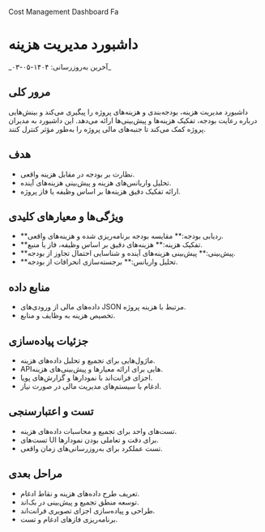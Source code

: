 Cost Management Dashboard Fa



# داشبورد مدیریت هزینه
\_آخرین به‌روزرسانی: ۱۴۰۴-۰۵-۰۳\_
## مرور کلی
داشبورد مدیریت هزینه، بودجه‌بندی و هزینه‌های پروژه را پیگیری می‌کند و بینش‌هایی درباره رعایت بودجه، تفکیک هزینه‌ها و پیش‌بینی‌ها ارائه می‌دهد. این داشبورد به مدیران پروژه کمک می‌کند تا جنبه‌های مالی پروژه را به‌طور مؤثر کنترل کنند.
## هدف
- نظارت بر بودجه در مقابل هزینه واقعی.
- تحلیل واریانس‌های هزینه و پیش‌بینی هزینه‌های آینده.
- ارائه تفکیک دقیق هزینه‌ها بر اساس وظیفه یا فاز پروژه.
## ویژگی‌ها و معیارهای کلیدی
- \*\*ردیابی بودجه:\*\* مقایسه بودجه برنامه‌ریزی شده و هزینه‌های واقعی.
- \*\*تفکیک هزینه:\*\* هزینه‌های دقیق بر اساس وظیفه، فاز یا منبع.
- \*\*پیش‌بینی:\*\* پیش‌بینی هزینه‌های آینده و شناسایی احتمال تجاوز از بودجه.
- \*\*تحلیل واریانس:\*\* برجسته‌سازی انحرافات از بودجه.
## منابع داده
- داده‌های مالی از ورودی‌های JSON مرتبط با هزینه پروژه.
- تخصیص هزینه به وظایف و منابع.
## جزئیات پیاده‌سازی
- ماژول‌هایی برای تجمیع و تحلیل داده‌های هزینه.
- APIهایی برای ارائه معیارها و پیش‌بینی‌های هزینه.
- اجزای فرانت‌اند با نمودارها و گزارش‌های پویا.
- ادغام با سیستم‌های مدیریت مالی در صورت نیاز.
## تست و اعتبارسنجی
- تست‌های واحد برای تجمیع و محاسبات داده‌های هزینه.
- تست‌های UI برای دقت و تعاملی بودن نمودارها.
- تست عملکرد برای به‌روزرسانی‌های زمان واقعی.
## مراحل بعدی
- تعریف طرح داده‌های هزینه و نقاط ادغام.
- توسعه منطق تجمیع و پیش‌بینی در بک‌اند.
- طراحی و پیاده‌سازی اجزای تصویری فرانت‌اند.
- برنامه‌ریزی فازهای ادغام و تست.